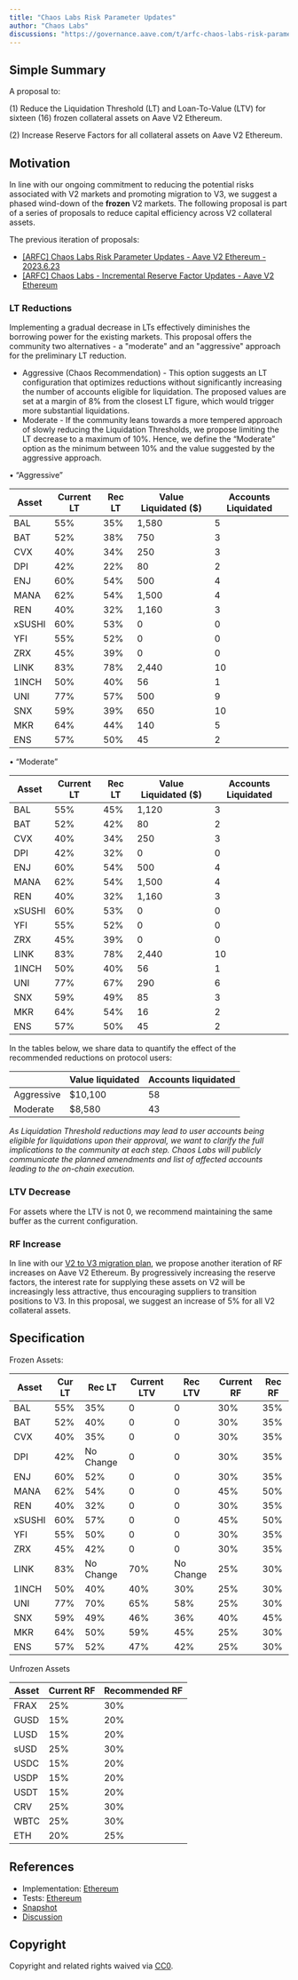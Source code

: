 ```yaml
---
title: "Chaos Labs Risk Parameter Updates"
author: "Chaos Labs"
discussions: "https://governance.aave.com/t/arfc-chaos-labs-risk-parameter-updates-aave-v2-ethereum-2023-08-09/14404"
---
```


## Simple Summary

A proposal to:

(1) Reduce the Liquidation Threshold (LT) and Loan-To-Value (LTV) for sixteen (16) frozen collateral assets on Aave V2 Ethereum.

(2) Increase Reserve Factors for all collateral assets on Aave V2 Ethereum.

## Motivation

In line with our ongoing commitment to reducing the potential risks associated with V2 markets and promoting migration to V3, we suggest a phased wind-down of the **frozen** V2 markets. The following proposal is part of a series of proposals to reduce capital efficiency across V2 collateral assets.

The previous iteration of proposals:

- [[ARFC] Chaos Labs Risk Parameter Updates - Aave V2 Ethereum - 2023.6.23](https://governance.aave.com/t/arfc-chaos-labs-risk-parameter-updates-aave-v2-ethereum-2023-6-23/13789)
- [[ARFC] Chaos Labs - Incremental Reserve Factor Updates - Aave V2 Ethereum](https://governance.aave.com/t/arfc-chaos-labs-incremental-reserve-factor-updates-aave-v2-ethereum/13766)

### LT Reductions

Implementing a gradual decrease in LTs effectively diminishes the borrowing power for the existing markets. This proposal offers the community two alternatives - a "moderate" and an "aggressive" approach for the preliminary LT reduction.

- Aggressive (Chaos Recommendation) - This option suggests an LT configuration that optimizes reductions without significantly increasing the number of accounts eligible for liquidation. The proposed values are set at a margin of 8% from the closest LT figure, which would trigger more substantial liquidations.
- Moderate - If the community leans towards a more tempered approach of slowly reducing the Liquidation Thresholds, we propose limiting the LT decrease to a maximum of 10%. Hence, we define the “Moderate” option as the minimum between 10% and the value suggested by the aggressive approach.

• “Aggressive”

| Asset  | Current LT | Rec LT | Value Liquidated ($) | Accounts Liquidated |
| ------ | ---------- | ------ | -------------------- | ------------------- |
| BAL    | 55%        | 35%    | 1,580                | 5                   |
| BAT    | 52%        | 38%    | 750                  | 3                   |
| CVX    | 40%        | 34%    | 250                  | 3                   |
| DPI    | 42%        | 22%    | 80                   | 2                   |
| ENJ    | 60%        | 54%    | 500                  | 4                   |
| MANA   | 62%        | 54%    | 1,500                | 4                   |
| REN    | 40%        | 32%    | 1,160                | 3                   |
| xSUSHI | 60%        | 53%    | 0                    | 0                   |
| YFI    | 55%        | 52%    | 0                    | 0                   |
| ZRX    | 45%        | 39%    | 0                    | 0                   |
| LINK   | 83%        | 78%    | 2,440                | 10                  |
| 1INCH  | 50%        | 40%    | 56                   | 1                   |
| UNI    | 77%        | 57%    | 500                  | 9                   |
| SNX    | 59%        | 39%    | 650                  | 10                  |
| MKR    | 64%        | 44%    | 140                  | 5                   |
| ENS    | 57%        | 50%    | 45                   | 2                   |

• “Moderate”

| Asset  | Current LT | Rec LT | Value Liquidated ($) | Accounts Liquidated |
| ------ | ---------- | ------ | -------------------- | ------------------- |
| BAL    | 55%        | 45%    | 1,120                | 3                   |
| BAT    | 52%        | 42%    | 80                   | 2                   |
| CVX    | 40%        | 34%    | 250                  | 3                   |
| DPI    | 42%        | 32%    | 0                    | 0                   |
| ENJ    | 60%        | 54%    | 500                  | 4                   |
| MANA   | 62%        | 54%    | 1,500                | 4                   |
| REN    | 40%        | 32%    | 1,160                | 3                   |
| xSUSHI | 60%        | 53%    | 0                    | 0                   |
| YFI    | 55%        | 52%    | 0                    | 0                   |
| ZRX    | 45%        | 39%    | 0                    | 0                   |
| LINK   | 83%        | 78%    | 2,440                | 10                  |
| 1INCH  | 50%        | 40%    | 56                   | 1                   |
| UNI    | 77%        | 67%    | 290                  | 6                   |
| SNX    | 59%        | 49%    | 85                   | 3                   |
| MKR    | 64%        | 54%    | 16                   | 2                   |
| ENS    | 57%        | 50%    | 45                   | 2                   |

In the tables below, we share data to quantify the effect of the recommended reductions on protocol users:

|            | Value liquidated | Accounts liquidated |
| ---------- | ---------------- | ------------------- |
| Aggressive | $10,100          | 58                  |
| Moderate   | $8,580           | 43                  |

_As Liquidation Threshold reductions may lead to user accounts being eligible for liquidations upon their approval, we want to clarify the full implications to the community at each step. Chaos Labs will publicly communicate the planned amendments and list of affected accounts leading to the on-chain execution._

### LTV Decrease

For assets where the LTV is not 0, we recommend maintaining the same buffer as the current configuration.

### RF Increase

In line with our [V2 to V3 migration plan](https://governance.aave.com/t/temp-check-ethereum-v2-to-v3-migration/12636), we propose another iteration of RF increases on Aave V2 Ethereum. By progressively increasing the reserve factors, the interest rate for supplying these assets on V2 will be increasingly less attractive, thus encouraging suppliers to transition positions to V3. In this proposal, we suggest an increase of 5% for all V2 collateral assets.

## Specification

Frozen Assets:

| Asset  | Cur LT | Rec LT    | Current LTV | Rec LTV   | Current RF | Rec RF |
| ------ | ------ | --------- | ----------- | --------- | ---------- | ------ |
| BAL    | 55%    | 35%       | 0           | 0         | 30%        | 35%    |
| BAT    | 52%    | 40%       | 0           | 0         | 30%        | 35%    |
| CVX    | 40%    | 35%       | 0           | 0         | 30%        | 35%    |
| DPI    | 42%    | No Change | 0           | 0         | 30%        | 35%    |
| ENJ    | 60%    | 52%       | 0           | 0         | 30%        | 35%    |
| MANA   | 62%    | 54%       | 0           | 0         | 45%        | 50%    |
| REN    | 40%    | 32%       | 0           | 0         | 30%        | 35%    |
| xSUSHI | 60%    | 57%       | 0           | 0         | 45%        | 50%    |
| YFI    | 55%    | 50%       | 0           | 0         | 30%        | 35%    |
| ZRX    | 45%    | 42%       | 0           | 0         | 30%        | 35%    |
| LINK   | 83%    | No Change | 70%         | No Change | 25%        | 30%    |
| 1INCH  | 50%    | 40%       | 40%         | 30%       | 25%        | 30%    |
| UNI    | 77%    | 70%       | 65%         | 58%       | 25%        | 30%    |
| SNX    | 59%    | 49%       | 46%         | 36%       | 40%        | 45%    |
| MKR    | 64%    | 50%       | 59%         | 45%       | 25%        | 30%    |
| ENS    | 57%    | 52%       | 47%         | 42%       | 25%        | 30%    |

Unfrozen Assets

| Asset | Current RF | Recommended RF |
| ----- | ---------- | -------------- |
| FRAX  | 25%        | 30%            |
| GUSD  | 15%        | 20%            |
| LUSD  | 15%        | 20%            |
| sUSD  | 25%        | 30%            |
| USDC  | 15%        | 20%            |
| USDP  | 15%        | 20%            |
| USDT  | 15%        | 20%            |
| CRV   | 25%        | 30%            |
| WBTC  | 25%        | 30%            |
| ETH   | 20%        | 25%            |

## References

- Implementation: [Ethereum](https://github.com/bgd-labs/aave-proposals/blob/main/src/20230831_AaveV2_Eth_ChaosLabsRiskParameterUpdates/AaveV2_Ethereum_ChaosLabsRiskParameterUpdates_20230831.sol)
- Tests: [Ethereum](https://github.com/bgd-labs/aave-proposals/blob/main/src/20230831_AaveV2_Eth_ChaosLabsRiskParameterUpdates/AaveV2_Ethereum_ChaosLabsRiskParameterUpdates_20230831.t.sol)
- [Snapshot](https://snapshot.org/#/aave.eth/proposal/0xc5786999ac6d574ca2fb3a3f169be0c38221d73613d4458afa87ab0251f4418a)
- [Discussion](https://governance.aave.com/t/arfc-chaos-labs-risk-parameter-updates-aave-v2-ethereum-2023-08-09/14404)

## Copyright

Copyright and related rights waived via [CC0](https://creativecommons.org/publicdomain/zero/1.0/).
